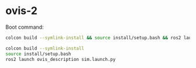 # ovis-2

Boot command:
```bash
colcon build --symlink-install && source install/setup.bash && ros2 launch ovis_description sim.launch.py
```

```bash
colcon build --symlink-install
source install/setup.bash
ros2 launch ovis_description sim.launch.py
```